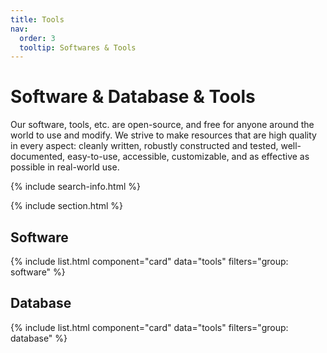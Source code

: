 ```yaml
---
title: Tools
nav:
  order: 3
  tooltip: Softwares & Tools
---
```


# <i class="fas fa-tools"></i>Software & Database & Tools

Our software, tools, etc. are open-source, and free for anyone around the world to use and modify. We strive to make resources that are high quality in every aspect: cleanly written, robustly constructed and tested, well-documented, easy-to-use, accessible, customizable, and as effective as possible in real-world use.

{% include search-info.html %}

{% include section.html %}

## Software

{% include list.html component="card" data="tools" filters="group: software" %}

## Database

{% include list.html component="card" data="tools" filters="group: database" %}